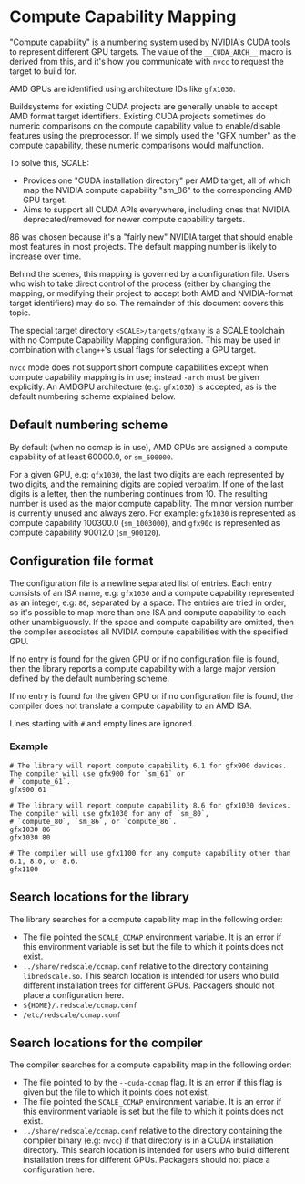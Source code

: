 # Compute Capability Mapping

"Compute capability" is a numbering system used by NVIDIA's CUDA tools to
represent different GPU targets. The value of the `__CUDA_ARCH__` macro is
derived from this, and it's how you communicate with `nvcc` to request the
target to build for.

AMD GPUs are identified using architecture IDs like `gfx1030`.

Buildsystems for existing CUDA projects are generally unable to accept AMD
format target identifiers. Existing CUDA projects sometimes do numeric
comparisons on the compute capability value to enable/disable features using
the preprocessor. If we simply used the "GFX number" as the compute
capability, these numeric comparisons would malfunction.

To solve this, SCALE:

- Provides one "CUDA installation directory" per AMD target, all of which
  map the NVIDIA compute capability "sm_86" to the corresponding AMD GPU target.
- Aims to support all CUDA APIs everywhere, including ones that NVIDIA
  deprecated/removed for newer compute capability targets.

86 was chosen because it's a "fairly new" NVIDIA target that should enable
most features in most projects. The default mapping number is likely to
increase over time.

Behind the scenes, this mapping is governed by a configuration file. Users
who wish to take direct control of the process (either by changing the
mapping, or modifying their project to accept both AMD and NVIDIA-format
target identifiers) may do so. The remainder of this document covers this topic.

The special target directory `<SCALE>/targets/gfxany` is a SCALE toolchain
with no Compute Capability Mapping configuration. This may be used in
combination with `clang++`'s usual flags for selecting a GPU target.

`nvcc` mode does not support short compute capabilities except when compute 
capability mapping is in use; instead `-arch` must be given explicitly. An 
AMDGPU architecture (e.g: `gfx1030`) is accepted, as is the default 
numbering scheme explained below.

## Default numbering scheme

By default (when no ccmap is in use), AMD GPUs are assigned a compute
capability of at least 60000.0, or `sm_600000`.

For a given GPU, e.g: `gfx1030`, the last two digits are each represented by
two digits, and the remaining digits are copied verbatim. If one
of the last digits is a letter, then the numbering continues from 10. The
resulting number is used as the major compute capability. The minor version
number is currently unused and always zero. For example: `gfx1030` is
represented as compute capability 100300.0 (`sm_1003000`), and `gfx90c` is
represented as compute capability 90012.0 (`sm_900120`).

## Configuration file format

The configuration file is a newline separated list of entries. Each entry
consists of an ISA name, e.g: `gfx1030` and a
compute capability represented as an integer, e.g: `86`, separated by a space.
The entries are tried in order, so it's
possible to map more than one ISA and compute capability to each other
unambiguously. If the space and compute
capability are omitted, then the compiler associates all NVIDIA compute
capabilities with the specified GPU.

If no entry is found for the given GPU or if no configuration file is found,
then the library reports a compute
capability with a large major version defined by the default numbering scheme.

If no entry is found for the given GPU or if no configuration file is found, the
compiler does not translate a compute
capability to an AMD ISA.

Lines starting with `#` and empty lines are ignored.

### Example

```
# The library will report compute capability 6.1 for gfx900 devices. The compiler will use gfx900 for `sm_61` or
# `compute_61`.
gfx900 61

# The library will report compute capability 8.6 for gfx1030 devices. The compiler will use gfx1030 for any of `sm_80`,
# `compute_80`, `sm_86`, or `compute_86`.
gfx1030 86
gfx1030 80

# The compiler will use gfx1100 for any compute capability other than 6.1, 8.0, or 8.6.
gfx1100
```

## Search locations for the library

The library searches for a compute capability map in the following order:

- The file pointed the `SCALE_CCMAP` environment variable. It is an error if
  this environment variable is set but the
  file to which it points does not exist.
- `../share/redscale/ccmap.conf` relative to the directory
  containing `libredscale.so`. This search location is intended
  for users who build different installation trees for different GPUs. Packagers
  should not place a configuration here.
- `${HOME}/.redscale/ccmap.conf`
- `/etc/redscale/ccmap.conf`

## Search locations for the compiler

The compiler searches for a compute capability map in the following order:

- The file pointed to by the `--cuda-ccmap` flag. It is an error if this flag is
  given but the file to which it points
  does not exist.
- The file pointed the `SCALE_CCMAP` environment variable. It is an error if
  this environment variable is set but the
  file to which it points does not exist.
- `../share/redscale/ccmap.conf` relative to the directory containing the
  compiler binary (e.g: `nvcc`) if that
  directory is in a CUDA installation directory. This search location is
  intended for users who build different
  installation trees for different GPUs. Packagers should not place a
  configuration here.
